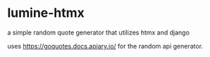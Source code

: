 # lumine-htmx

a simple random quote generator that utilizes htmx and django

uses https://goquotes.docs.apiary.io/ for the random api generator.